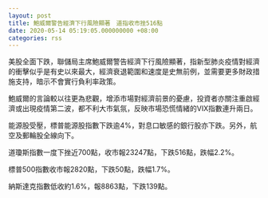 ```yaml
---
layout: post
title: 鮑威爾警告經濟下行風險顯著　道指收市挫516點
date: 2020-05-14 05:19:05.000000000 +08:00
categories: rss
---
```


美股全面下跌，聯儲局主席鮑威爾警告經濟下行風險顯著，指新型肺炎疫情對經濟的衝擊似乎是有史以來最大，經濟衰退範圍和速度是史無前例，並需要更多財政措施支持，暗示不會實行負利率政策。

鮑威爾的言論較以往更為悲觀，增添市場對經濟前景的憂慮，投資者亦關注重啟經濟或出現疫情第二波，都不利大市氣氛，反映市場恐慌情緒的VIX指數連升兩日。

能源股受壓，標普能源股指數下跌逾4%，對息口敏感的銀行股亦下跌。另外，航空及郵輪股全線向下。

道瓊斯指數一度下挫近700點，收市報23247點，下跌516點，跌幅2.2%。

標普500指數收市報2820點，下跌50點，跌幅1.7%。

納斯達克指數低收約1.6%，報8863點，下跌139點。

